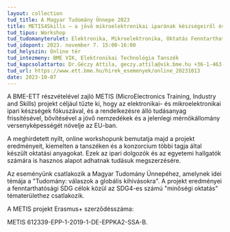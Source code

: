 ```yaml
---
layout: collection
tud_title: A Magyar Tudomány Ünnepe 2023
title: METIS4Skills – a jövő mikroelektronikai iparának készségeiről és tudásáról
tud_tipus: Workshop
tud_tudomanyterulet: Elektronika, Mikroelektronika, Oktatás Fenntarthatóság SDG4 „minőségi oktatás”
tud_idopont: 2023. november 7. 15:00-16:00
tud_helyszin: Online tér
tud_intezmeny: BME VIK, Elektronikai Technológia Tanszék
tud_kapcsolattarto: Dr.Géczy Attila, geczy.attila@vik.bme.hu +36-1-463-2755 
tud_url: https://www.ett.bme.hu/hirek_esemenyek/online_20231013
date: 2023-10-07
---
```

A BME-ETT részvételével zajló METIS (MicroElectronics Training, Industry and Skills) projekt céljául tűzte ki, hogy az elektronikai- és mikroelektronikai ipari készségek fókuszával, és a rendelkezésre álló tudásanyag frissítésével, bővítésével a jövő nemzedékek és a jelenlegi mérnökállomány versenyképességét növelje az EU-ban.

A meghirdetett nyílt, online workshopunk bemutatja majd a projekt eredményeit, kiemelten a tanszéken és a konzorcium többi tagja által készült oktatási anyagokat. Ezek az ipari dolgozók és az egyetemi hallgatók számára is hasznos alapot adhatnak tudásuk megszerzésére.

Az eseményünk csatlakozik a Magyar Tudomány Ünnepéhez, amelynek idei témája a "Tudomány: válaszok a globális kihívásokra". A projekt eredményei a fenntarthatósági SDG célok közül az SDG4-es számú "minőségi oktatás" tématerülethez csatlakozik.

A METIS projekt Erasmus+ szerződésszáma:

METIS 612339-EPP-1-2019-1-DE-EPPKA2-SSA-B.
